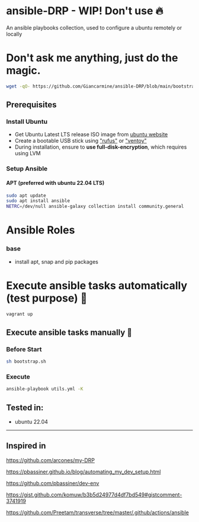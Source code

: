 # ansible-DRP - WIP! Don't use :fire:

An ansible playbooks collection, used to configure a ubuntu remotely or locally

# Don't ask me anything, just do the magic.

```sh
wget -qO- https://github.com/Giancarmine/ansible-DRP/blob/main/bootstrap.sh | bash
```

## Prerequisites

### Install Ubuntu

- Get Ubuntu Latest LTS release ISO image from [ubuntu website](https://ubuntu.com/download/desktop)
- Create a bootable USB stick using ["rufus"](https://rufus.ie) or ["ventoy"](https://www.ventoy.net/en/index.html)
- During installation, ensure to __use full-disk-encryption__, which requires using LVM

### Setup Ansible

#### APT (preferred with ubuntu 22.04 LTS)

```sh
sudo apt update
sudo apt install ansible
NETRC=/dev/null ansible-galaxy collection install community.general
```

# Ansible Roles

### base

- install apt, snap and pip packages

# Execute ansible tasks automatically (test purpose) :rocket:

```bash
vagrant up
```

## Execute ansible tasks manually :wrench:

### Before Start

```bash
sh bootstrap.sh
```

### Execute

```bash
ansible-playbook utils.yml -K
```

## Tested in:
- ubuntu 22.04

---

## Inspired in

<https://github.com/arcones/my-DRP>

<https://pbassiner.github.io/blog/automating_my_dev_setup.html>

<https://github.com/pbassiner/dev-env>

<https://gist.github.com/komuw/b3b5d24977d4df7bd549#gistcomment-3741919>

<https://github.com/Preetam/transverse/tree/master/.github/actions/ansible>
